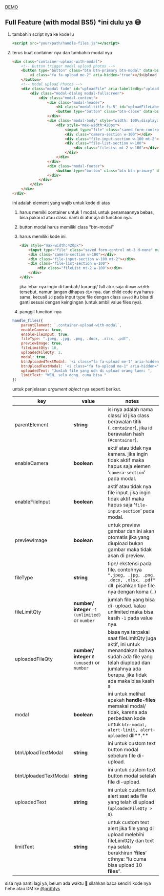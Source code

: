 [DEMO](https://waidzk.github.io/handle-files/)

## Full Feature (with modal BS5) *ini dulu ya 😅

1. tambahin script nya ke kode lu
    
    ```jsx
    <script src="your/path/handle-files.js"></script>
    ```
    
2. terus buat container nya dan tambahin modal nya
    
    ```html
    <div class="container-upload-with-modal">
        <!-- Button trigger modal upload photos -->
        <button type="button" class="btn btn-primary btn-modal" data-bs-toggle="modal" data-bs-target="#uploadFile">
            <i class="fa fa-upload me-2" aria-hidden="true"></i>Upload Photos/ Files
        </button>
        <!-- Modal Upload Photos -->
        <div class="modal fade" id="uploadFile" aria-labelledby="uploadFileLabel" aria-hidden="true">
            <div class="modal-dialog modal-fullscreen">
                <div class="modal-content">
                    <div class="modal-header">
                        <h1 class="modal-title fs-5" id="uploadFileLabel">Upload Photos/ Files</h1>
                        <button type="button" class="btn-close" data-bs-dismiss="modal" aria-label="Close"></button>
                    </div>
                    <div class="modal-body" style="width: 100%;display: flex;flex-direction: column;align-items: center;">
                        <div style="max-width:420px">
                            <input type="file" class="saved form-control mt-3 d-none" multiple id="input-file" />
                            <div class="camera-section w-100"></div>
                            <div class="file-input-section w-100 mt-2"></div>
                            <div class="file-list-section w-100">
                                <div class="fileList mt-2 w-100"></div>
                            </div>
                        </div>
                    </div>
                    <div class="modal-footer">
                        <button type="button" class="btn btn-primary" data-bs-dismiss="modal">Done</button>
                    </div>
                </div>
            </div>
        </div>
    </div>
    ```
    
    ini adalah element yang wajib untuk kode di atas
    
    1. harus memiki container untuk 1 modal. untuk penamaannya bebas, bisa pakai id atau class. nanti di atur aja di function nya.
    2. button modal harus memiliki class “btn-modal”
    3. harus memiliki kode ini.
        
        ```html
        <div style="max-width:420px">
            <input type="file" class="saved form-control mt-3 d-none" multiple id="input-file" />
            <div class="camera-section w-100"></div>
            <div class="file-input-section w-100 mt-2"></div>
            <div class="file-list-section w-100">
                <div class="fileList mt-2 w-100"></div>
            </div>
        </div>
        ```
        
        jika lebar nya ingin di tambah/ kurangi/ full atur saja di `max-width` tersebut, namun jangan dihapus `div` nya. dan child code nya harus sama, kecuali `id` pada input type file dengan class `saved` itu bisa di ganti sesuai dengan keingingan (untuk ambil value files nya).
        
    
    3. panggil function-nya
    
    ```jsx
    handle_files({
        parentElement: `.container-upload-with-modal`,
        enableCamera: true,
        enableFileInput: true,
        fileType: ".jpeg, .jpg, .png, .docx, .xlsx, .pdf",
        previewImage: true,
        fileLimitQty: 10,
        uploadedFileQty: 2,
        modal: true,
        btnUploadedTextModal: `<i class="fa fa-upload me-1" aria-hidden="true"></i>See Uploaded Photos/ Files`,
        btnUploadTextModal: `<i class="fa fa-upload me-1" aria-hidden="true"></i>Upload Photos/ Files`,
        uploadedText: "Jumlah file yang udh di upload orang laen: ",
        limitText: "WEH, selo dong. cuma bisa "
    })
    ```
    
    untuk penjelasan *argument object* nya seperti berikut.
    
    | key | value | notes |
    | --- | --- | --- |
    | parentElement  | **string** | isi nya adalah nama class/ id jika class berawalan titik (`.container`), jika id berawalan hash (`#container`). |
    | enableCamera  | **boolean** |  aktif atau tidak nya kamera. jika ingin tidak aktif maka hapus saja elemen ‘`camera-section`’ pada modal. |
    | enableFileInput  | **boolean**  |  aktif atau tidak nya file input. jika ingin tidak aktif maka hapus saja ‘`file-input-section`’ pada modal. |
    | previewImage  | **boolean** | untuk preview gambar dan ini akan otomatis jika yang diupload bukan gambar maka tidak akan di preview. |
    | fileType | **string** | tipe/ ekstensi pada file. contohnya `".jpeg, .jpg, .png, .docx, .xlsx, .pdf"` dll. pisahkan tipe file nya dengan koma (`,`) |
    | fileLimitQty  | **number/ integer** `-1 (unlimited)` or `number`  | jumlah file yang bisa di-upload. kalau unlimited maka bisa kasih `-1` pada value nya. |
    | uploadedFileQty  | **number/ integer** `0 (unused)` or `number` | biasa nya terpakai saat fileLimitQty juga aktif, ini untuk menandakan bahwa sudah ada file yang telah diupload dan jumlahnya ada berapa. jika tidak ada maka bisa kasih `0` |
    | modal  | **boolean** | ini untuk melihat apakah **handle-files** memakai modal/ tidak, karena ada perbedaan kode untuk `btn-modal, alert-limit, alert-uploaded` dll**.** |
    | btnUploadTextModal  | **string** |  ini untuk custom text button modal sebelum file di-upload. |
    | btnUploadedTextModal  | **string**  | ini untuk custom text button modal setelah file di-upload. |
    | uploadedText  | **string** | ini untuk custom text alert saat ada file yang telah di upload (`uploadedFileQty > 0`). |
    | limitText  | **string** | untuk custom text alert jika file yang di upload melebihi fileLimitQty dan text nya selalu berakhiran ‘**files**’ cthnya: “lu cuma bisa upload 10 **files**”. |

sisa nya nanti lagi ya, belum ada waktu 🥲 silahkan baca sendiri kode nya hehe atau DM ke [@prdhtys](https://instagram.com/prdhtys)

